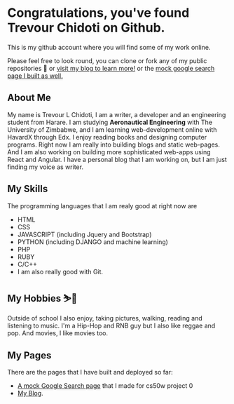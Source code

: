 # Congratulations, you've found Trevour Chidoti on Github. 

This is my github account where you will find some of my work online.

Please feel free to look round, you can clone or fork any of my public repositories 📁 or [visit my blog to learn more!](https://traelincoln.github.io/traelincoln)
or the [mock google search page I built as well.](https://traelincoln.github.io/cs50w-websites)

## About Me
My name is Trevour L Chidoti, I am a writer, a developer and an engineering student from Harare.
I am studying **Aeronautical Engineering** with The University of Zimbabwe, and I am learning web-development online with HavardX through Edx. 
I enjoy reading books and designing computer programs. 
Right now I am really into building blogs and static web-pages. 
And I am also working on building more sophisticated web-apps using React and Angular.
I have a personal blog that I am working on, but I am just finding my voice as writer. 

## My Skills
The programming languages that I am realy good at right now are
  - HTML 
  - CSS
  - JAVASCRIPT (including Jquery and Bootstrap)
  - PYTHON (including DJANGO and machine learning)
  - PHP
  - RUBY
  - C/C++
  - I am also really good with Git.

## My Hobbies ⛷️🎿
Outside of school I also enjoy, taking pictures, walking, reading and listening to music. I'm a Hip-Hop and RNB guy but I also like reggae and pop. And movies, I like movies too.

## My Pages
There are the pages that I have built and deployed so far:
- [A mock Google Search page](https://traelincoln.github.io/cs50w-websites/) that I made for cs50w project 0
- [My Blog](https://traelincoln.github.io/traelincoln).

